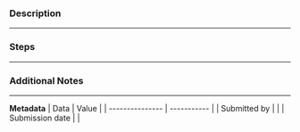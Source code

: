 ### Description


---
### Steps


---
### Additional Notes


---
**Metadata**
| Data            | Value       |
| --------------- | ----------- |
| Submitted by    |             |
| Submission date |             |